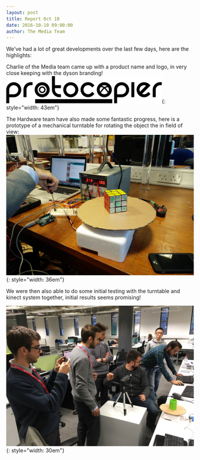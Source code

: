 ```yaml
---
layout: post
title: Report Oct 10
date: 2016-10-10 09:00:00
author: The Media Team
---
```


We’ve had a lot of great developments over the last few days, here are
the highlights:

Charlie of the Media team came up with a product name and logo, in very
close keeping with the dyson branding!
![image](/img/blog/10th/media/image01.png){: style="width: 43em"}

The Hardware team have also made some fantastic progress, here is a
prototype of a mechanical turntable for rotating the object the in field
of view:
![image](/img/blog/10th/media/image04.jpg){: style="width: 36em"}

We were then also able to do some initial testing with the turntable and
kinect system together, initial results seems promising!

![image](/img/blog/10th/media/image05.jpg){: style="width: 30em"}
